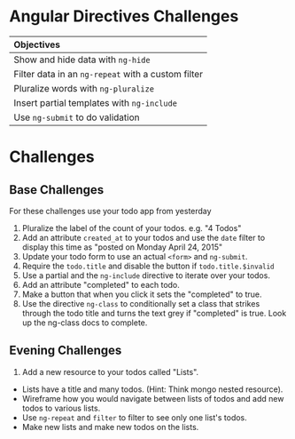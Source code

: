 # Angular Directives Challenges

| Objectives |
| :--- |
| Show and hide data with `ng-hide` |
| Filter data in an `ng-repeat` with a custom filter |
| Pluralize words with `ng-pluralize` |
| Insert partial templates with `ng-include` |
| Use `ng-submit` to do validation |

# Challenges

## Base Challenges

For these challenges use your todo app from yesterday

1. Pluralize the label of the count of your todos. e.g. "4 Todos"
1. Add an attribute `created_at` to your todos and use the `date` filter to display this time as "posted on Monday April 24, 2015"
1. Update your todo form to use an actual `<form>` and `ng-submit`.
1. Require the `todo.title` and disable the button if `todo.title.$invalid`
1. Use a partial and the `ng-include` directive to iterate over your todos.
1. Add an attribute "completed" to each todo.
1. Make a button that when you click it sets the "completed" to true.
1. Use the directive `ng-class` to conditionally set a class that strikes through the todo title and turns the text grey if "completed" is true. Look up the ng-class docs to complete.

## Evening Challenges

1. Add a new resource to your todos called "Lists".
  * Lists have a title and many todos. (Hint: Think mongo nested resource).
  * Wireframe how you would navigate between lists of todos and add new todos to various lists.
  * Use `ng-repeat` and `filter` to filter to see only one list's todos.
  * Make new lists and make new todos on the lists.
